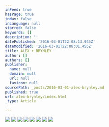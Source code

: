 ```yaml
---
inFeed: true
hasPage: true
inNav: false
inLanguage: null
starred: false
keywords: []
description: ''
datePublished: '2016-03-01T22:08:13.945Z'
dateModified: '2016-03-01T22:08:01.455Z'
title: ALEX + BRYNLEY
author: []
authors: []
publisher:
  name: null
  domain: null
  url: null
  favicon: null
sourcePath: _posts/2016-03-01-alex-brynley.md
published: true
url: alex-brynley/index.html
_type: Article

---
```

![](https://the-grid-user-content.s3-us-west-2.amazonaws.com/12c68928-7152-4b2c-b51c-a16a91c0dbff.jpg)
![](https://the-grid-user-content.s3-us-west-2.amazonaws.com/c2560f45-5133-444b-9dc5-d40a9be75ede.jpg)
![](https://the-grid-user-content.s3-us-west-2.amazonaws.com/4e799caa-55db-4f2d-a18f-35885937e6d2.jpg)
![](https://the-grid-user-content.s3-us-west-2.amazonaws.com/5a7c0212-5f0d-4f98-879a-4e816a5b2ca4.jpg)
![](https://the-grid-user-content.s3-us-west-2.amazonaws.com/321a9f3e-9931-4698-84f3-b92119dc25ff.jpg)
![](https://the-grid-user-content.s3-us-west-2.amazonaws.com/44e1deea-1a8c-4c0b-9576-696e6c12b2cb.jpg)
![](https://the-grid-user-content.s3-us-west-2.amazonaws.com/fe49e6df-f6e5-454b-b1dc-ae9c16227f63.jpg)
![](https://the-grid-user-content.s3-us-west-2.amazonaws.com/96312544-1ad3-4e50-b3fa-20db03951c2a.jpg)